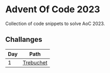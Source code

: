 # Advent Of Code 2023

Collection of code snippets to solve AoC 2023.

## Challanges

|Day|Path|
|---|----|
|1|[Trebuchet](Trebuchet/Program.cs)|
